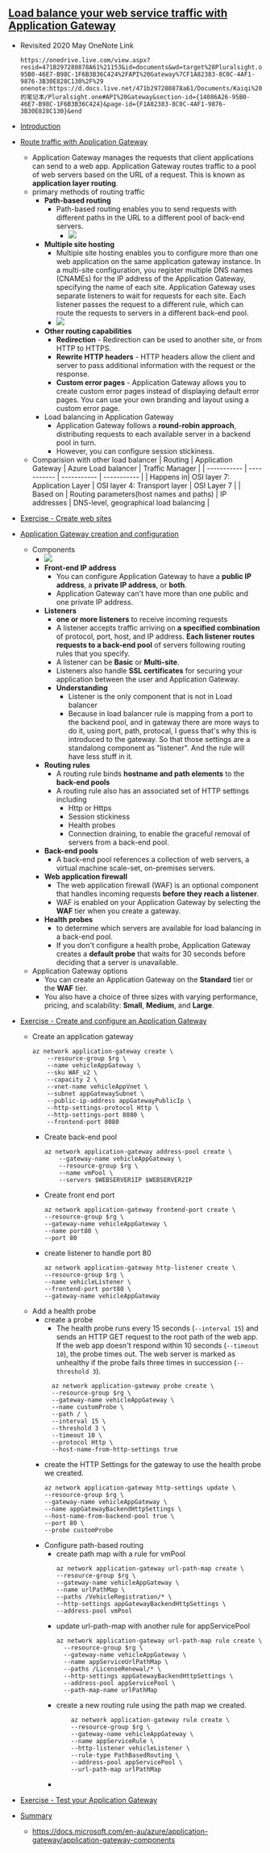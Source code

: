 ## [Load balance your web service traffic with Application Gateway](https://docs.microsoft.com/en-au/learn/modules/load-balance-web-traffic-with-application-gateway/index)
- Revisited 2020 May
OneNote Link

    ```
    https://onedrive.live.com/view.aspx?resid=471B297280878A61%21153&id=documents&wd=target%28Pluralsight.one%7C14086A26-95B0-46E7-B98C-1F6B3B36C424%2FAPI%20Gateway%7CF1A82383-8C0C-4AF1-9876-3B30E828C130%2F%29
    onenote:https://d.docs.live.net/471b297280878a61/Documents/Kaiqi%20的笔记本/Pluralsight.one#API%20Gateway&section-id={14086A26-95B0-46E7-B98C-1F6B3B36C424}&page-id={F1A82383-8C0C-4AF1-9876-3B30E828C130}&end
    ```
- [Introduction](https://docs.microsoft.com/en-au/learn/modules/load-balance-web-traffic-with-application-gateway/1-introduction)
- [Route traffic with Application Gateway](https://docs.microsoft.com/en-au/learn/modules/load-balance-web-traffic-with-application-gateway/2-routing-traffic-with-application-gateway)
  - Application Gateway manages the requests that client applications can send to a web app. Application Gateway routes traffic to a pool of web servers based on the URL of a request. This is known as **application layer routing**. 
  - primary methods of routing traffic
    - **Path-based routing**
      - Path-based routing enables you to send requests with different paths in the URL to a different pool of back-end servers.
        - ![](2019-11-08-16-28-06.png)
    - **Multiple site hosting**
      - Multiple site hosting enables you to configure more than one web application on the same application gateway instance. In a multi-site configuration, you register multiple DNS names (CNAMEs) for the IP address of the Application Gateway, specifying the name of each site. Application Gateway uses separate listeners to wait for requests for each site. Each listener passes the request to a different rule, which can route the requests to servers in a different back-end pool.
      - ![](2019-11-08-16-28-17.png)
    - **Other routing capabilities**
      - **Redirection** - Redirection can be used to another site, or from HTTP to HTTPS.
      - **Rewrite HTTP headers** - HTTP headers allow the client and server to pass additional information with the request or the response.
      - **Custom error pages** - Application Gateway allows you to create custom error pages instead of displaying default error pages. You can use your own branding and layout using a custom error page.
    - Load balancing in Application Gateway
      - Application Gateway follows a **round-robin approach**, distributing requests to each available server in a backend pool in turn.
      -  However, you can configure session stickiness.
   -  Comparision with other load balancer
        | Routing | Application Gateway | Azure Load balancer | Traffic Manager |
        | ----------- | ----------- | ----------- | ----------- |
        | Happens in| OSI layer 7: Application Layer | OSI layer 4: Transport layer | OSI Layer 7  |
        | Based on | Routing parameters(host names and paths) |	IP addresses | DNS-level, geographical load balancing  |
- [Exercise - Create web sites](https://docs.microsoft.com/en-au/learn/modules/load-balance-web-traffic-with-application-gateway/3-exercise-create-web-sites)
  
- [Application Gateway creation and configuration](https://docs.microsoft.com/en-au/learn/modules/load-balance-web-traffic-with-application-gateway/4-create-configure-application-gateway)
  - Components
    - ![](2019-11-08-16-36-57.png)
    - **Front-end IP address**
      - You can configure Application Gateway to have a **public IP address**, a **private IP address**, or **both**.
      - Application Gateway can't have more than one public and one private IP address.
    - **Listeners**
      - **one or more listeners** to receive incoming requests
      - A listener accepts traffic arriving on **a specified combination** of protocol, port, host, and IP address. **Each listener routes requests to a back-end pool** of servers following routing rules that you specify.
      - A listener can be **Basic** or **Multi-site**.
      - Listeners also handle **SSL certificates** for securing your application between the user and Application Gateway.
      - **Understanding**
        - Listener is the only component that is not in Load balancer
        - Because in load balancer rule is mapping from a port to the backend pool, and in gateway there are more ways to do it, using port, path, protocal, I guess that's why this is introduced to the gateway. So that those settings are a standalong component as "listener". And the rule will have less stuff in it. 
    - **Routing rules**
      - A routing rule binds **hostname and path elements** to the **back-end pools**
      - A routing rule also has an associated set of HTTP settings including
        - Http or Https
        - Session stickiness
        - Health probes
        - Connection draining, to enable the graceful removal of servers from a back-end pool.
    - **Back-end pools**
      - A back-end pool references a collection of web servers, a virtual machine scale-set, on-premises servers.
    - **Web application firewall**
      - The web application firewall (WAF) is an optional component that handles incoming requests **before they reach a listener**. 
      - WAF is enabled on your Application Gateway by selecting the **WAF** tier when you create a gateway.
    - **Health probes**
      - to determine which servers are available for load balancing in a back-end pool.
      - If you don't configure a health probe, Application Gateway creates a **default probe** that waits for 30 seconds before deciding that a server is unavailable.
  - Application Gateway options
    - You can create an Application Gateway on the **Standard** tier or the **WAF** tier. 
    - You also have a choice of three sizes with varying performance, pricing, and scalability: **Small**, **Medium**, and **Large**.
- [Exercise - Create and configure an Application Gateway](https://docs.microsoft.com/en-au/learn/modules/load-balance-web-traffic-with-application-gateway/5-exercise-create-configure-application-gateway)
  - Create an application gateway
    ```
    az network application-gateway create \
        --resource-group $rg \
        --name vehicleAppGateway \
        --sku WAF_v2 \
        --capacity 2 \
        --vnet-name vehicleAppVnet \
        --subnet appGatewaySubnet \
        --public-ip-address appGatewayPublicIp \
        --http-settings-protocol Http \
        --http-settings-port 8080 \
        --frontend-port 8080
    ```
    - Create back-end pool
        ```
        az network application-gateway address-pool create \
            --gateway-name vehicleAppGateway \
            --resource-group $rg \
            --name vmPool \
            --servers $WEBSERVER1IP $WEBSERVER2IP
        ```
    - Create front end port
        ```
        az network application-gateway frontend-port create \
        --resource-group $rg \
        --gateway-name vehicleAppGateway \
        --name port80 \
        --port 80
        ```
    - create listener to handle port 80
        ```
        az network application-gateway http-listener create \
        --resource-group $rg \
        --name vehicleListener \
        --frontend-port port80 \
        --gateway-name vehicleAppGateway
        ```
  - Add a health probe
    - create a probe
      - The health probe runs every 15 seconds (`--interval 15`) and sends an HTTP GET request to the root path of the web app. If the web app doesn't respond within 10 seconds (`--timeout 10`), the probe times out. The web server is marked as unhealthy if the probe fails three times in succession (`--threshold 3`).
      ```
        az network application-gateway probe create \
        --resource-group $rg \
        --gateway-name vehicleAppGateway \
        --name customProbe \
        --path / \
        --interval 15 \
        --threshold 3 \
        --timeout 10 \
        --protocol Http \
        --host-name-from-http-settings true
      ```
    - create the HTTP Settings for the gateway to use the health probe we created.
      ```
      az network application-gateway http-settings update \
      --resource-group $rg \
      --gateway-name vehicleAppGateway \
      --name appGatewayBackendHttpSettings \
      --host-name-from-backend-pool true \
      --port 80 \
      --probe customProbe
      ```
    - Configure path-based routing
      - create path map with a rule for vmPool
        ```
        az network application-gateway url-path-map create \
        --resource-group $rg \
        --gateway-name vehicleAppGateway \
        --name urlPathMap \
        --paths /VehicleRegistration/* \
        --http-settings appGatewayBackendHttpSettings \
        --address-pool vmPool
        ```
      - update url-path-map with another rule for appServicePool
          ```
          az network application-gateway url-path-map rule create \
            --resource-group $rg \
            --gateway-name vehicleAppGateway \
            --name appServiceUrlPathMap \
            --paths /LicenseRenewal/* \
            --http-settings appGatewayBackendHttpSettings \
            --address-pool appServicePool \
            --path-map-name urlPathMap
          ```
      - create a new routing rule using the path map we created.
        ```
            az network application-gateway rule create \
            --resource-group $rg \
            --gateway-name vehicleAppGateway \
            --name appServiceRule \
            --http-listener vehicleListener \
            --rule-type PathBasedRouting \
            --address-pool appServicePool \
            --url-path-map urlPathMap
        ```
      - 

- [Exercise - Test your Application Gateway](https://docs.microsoft.com/en-au/learn/modules/load-balance-web-traffic-with-application-gateway/6-exercise-test-application-gateway)
- [Summary](https://docs.microsoft.com/en-au/learn/modules/load-balance-web-traffic-with-application-gateway/7-summary)
  - https://docs.microsoft.com/en-au/azure/application-gateway/application-gateway-components